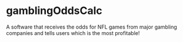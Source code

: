# gamblingOddsCalc
A software that receives the odds for NFL games from major gambling companies and tells users which is the most profitable!
